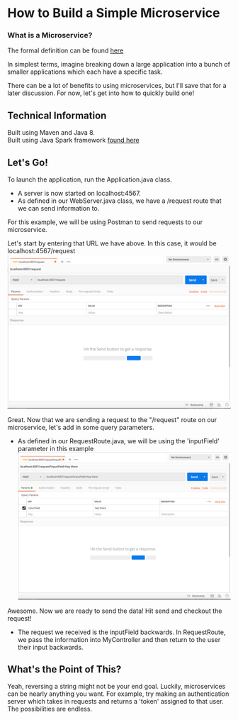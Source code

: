 # How to Build a Simple Microservice
### What is a Microservice?

The formal definition can be found [here](https://en.wikipedia.org/wiki/Microservices)

In simplest terms, imagine breaking down a large application into a bunch of smaller applications which each have a specific task.

There can be a lot of benefits to using microservices, but I'll save that for a later discussion. For now, let's get into how to quickly build one!

## Technical Information
Built using Maven and Java 8.<br>
Built using Java Spark framework [found here](http://sparkjava.com/)

## Let's Go!
To launch the application, run the Application.java class.

* A server is now started on localhost:4567.
* As defined in our WebServer.java class, we have a /request route that we can send information to.

For this example, we will be using Postman to send requests to our microservice.

Let's start by entering that URL we have above. In this case, it would be localhost:4567/request
![Postman image](docs/postman1.png)

Great. Now that we are sending a request to the "/request" route on our microservice, let's add in some query parameters.
* As defined in our RequestRoute.java, we will be using the 'inputField' parameter in this example
![Postman image](docs/postman2.png)

Awesome. Now we are ready to send the data! Hit send and checkout the request!
* The request we received is the inputField backwards. In RequestRoute, we pass the information into MyController and then return to the user their input backwards.

## What's the Point of This?
Yeah, reversing a string might not be your end goal. Luckily, microservices can be nearly anything you want. For example, try making an
 authentication server which takes in requests and returns a 'token' assigned to that user. The possibilities are endless.